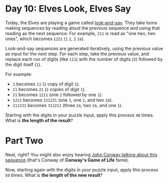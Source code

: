 # Day 10: Elves Look, Elves Say
Today, the Elves are playing a game called [look-and-say](https://en.wikipedia.org/wiki/Look-and-say_sequence). They 
take turns making sequences by reading aloud the previous sequence and using that reading as the next sequence. For 
example, `211` is read as "one two, two ones", which becomes `1221` (`1` `2`, `2` `1`s).

Look-and-say sequences are generated iteratively, using the previous value as input for the next step. For each step, 
take the previous value, and replace each run of digits (like `111`) with the number of digits (`3`) followed by the 
digit itself (`1`).

For example:
* `1` becomes `11` (`1` copy of digit `1`).
* `11` becomes `21` (`2` copies of digit `1`).
* `21` becomes `1211` (one `2` followed by one `1`).
* `1211` becomes `111221` (one `1`, one `2`, and two `1`s).
* `111221` becomes `312211` (three `1`s, two `2`s, and one `1`).

Starting with the digits in your puzzle input, apply this process `40` times. What is **the length of the result**?

# Part Two
Neat, right? You might also enjoy hearing 
[John Conway talking about this sequence](https://www.youtube.com/watch?v=ea7lJkEhytA) (that's Conway of **Conway's Game 
of Life** fame).

Now, starting again with the digits in your puzzle input, apply this process `50` times. What is **the length of the 
new result**?
